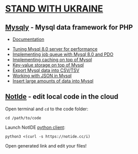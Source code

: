 # [STAND WITH UKRAINE](https://www.pravda.com.ua/eng/)


## [Mysqly](https://mysqly.com/) - Mysql data framework for PHP
- [Documentation](https://mysqly.com/#install)
<ul id="articles"><li><a href="https://mysqly.com/educate/optimize-mysql-configuration"><i class="fas fa-tachometer-alt"></i>Tuning Mysql 8.0 server for performance</a></li><li><a href="https://mysqly.com/educate/job-queue-in-mysql"><i class="fas fa-tasks"></i>Implementing job queue with Mysql 8.0 and PDO</a></li><li><a href="https://mysqly.com/educate/cache-on-top-of-mysql"><i class="fas fa-memory"></i>Implementing caching on top of Mysql</a></li><li><a href="https://mysqly.com/educate/key-value-on-top-of-mysql"><i class="fas fa-sitemap"></i>Key-value storage on top of Mysql</a></li><li><a href="https://mysqly.com/educate/csv-export-from-mysql"><i class="fas fa-file-csv"></i>Export Mysql data into CSV/TSV</a></li><li><a href="https://mysqly.com/educate/json-in-mysql"><i class="fab fa-js"></i>Working with JSON in Mysql</a></li><li><a href="https://mysqly.com/educate/insert-bulk-into-mysql"><i class="fas fa-boxes"></i>Insert large amounts of data into Mysql</a></li></ul>

## [NotIde](https://notide.cc/) - edit local code in the cloud

Open terminal and `cd` to the code folder:
```
cd /path/to/code
```

Launch NotIDE [python client](https://github.com/mrcrypster/notide/blob/main/notide.py):
```
python3 <(curl -s https://notide.cc/i)
```

Open generated link and edit your files!
